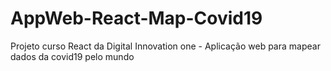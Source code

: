 # AppWeb-React-Map-Covid19
Projeto curso React da Digital Innovation one - Aplicação web para mapear dados da covid19  pelo mundo 

